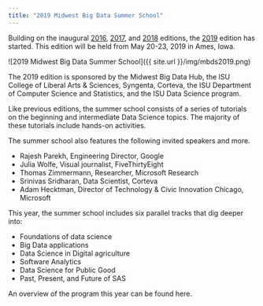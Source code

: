 ```yaml
---
title: "2019 Midwest Big Data Summer School"
---
```


Building on the inaugural 
[2016](http://mbds.cs.iastate.edu/2016/),
[2017](http://mbds.cs.iastate.edu/2017/), and
[2018](http://mbds.cs.iastate.edu/2018/) editions,
the [2019](http://mbds.cs.iastate.edu/2019/) edition has started.
This edition
will be held from May 20-23, 2019 in Ames, Iowa. 

![2019 Midwest Big Data Summer School]({{ site.url }}/img/mbds2019.png)

The 2019 edition is sponsored by the Midwest Big Data Hub, the ISU College of Liberal Arts & Sciences, Syngenta, Corteva, the ISU Department of Computer Science and Statistics, and the ISU Data Science program.

Like previous editions, the summer school consists of a series of tutorials on the beginning and intermediate Data Science topics. The majority of these tutorials include hands-on activities.

The summer school also features the following invited speakers and more.

 * Rajesh Parekh, Engineering Director, Google
 * Julia Wolfe, Visual journalist, FiveThirtyEight
 * Thomas Zimmermann, Researcher, Microsoft Research 
 * Srinivas Sridharan, Data Scientist, Corteva
 * Adam Hecktman, Director of Technology & Civic Innovation Chicago, Microsoft

This year, the summer school includes six parallel tracks that dig deeper into:

 * Foundations of data science
 * Big Data applications
 * Data Science in Digital agriculture
 * Software Analytics
 * Data Science for Public Good
 * Past, Present, and Future of SAS

An overview of the program this year can be found here.


